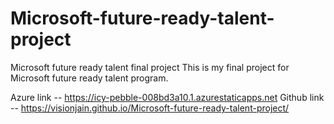 # Microsoft-future-ready-talent-project
Microsoft future ready talent final project
This is my final project for Microsoft future ready talent program.


Azure link -- https://icy-pebble-008bd3a10.1.azurestaticapps.net
Github link -- https://visionjain.github.io/Microsoft-future-ready-talent-project/
